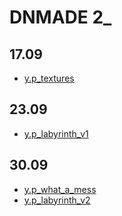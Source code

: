 # DNMADE 2_

## 17.09

* [y.p_textures](https://ytzhtml.github.io/WEB_VR/demo_VR.html)

## 23.09

* [y.p_labyrinth_v1](https://ytzhtml.github.io/WEB_VR/labyrinth_v1.html)

## 30.09

* [y.p_what_a_mess](https://ytzhtml.github.io/WEB_VR/what_a_mess.html)
* [y.p_labyrinth_v2](https://ytzhtml.github.io/WEB_VR/labyrinth_v2.html)




